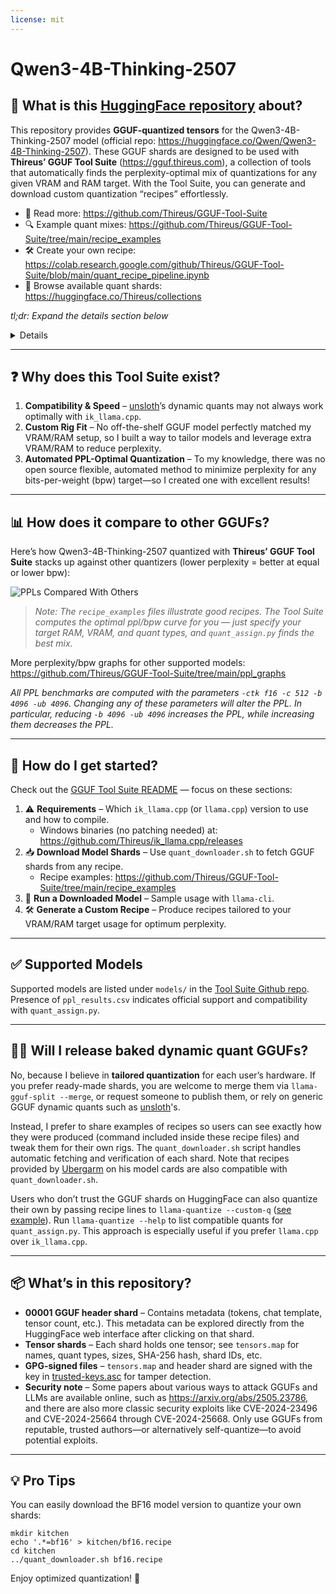```yaml
---
license: mit
---
```

# Qwen3-4B-Thinking-2507

## 🤔 What is this [HuggingFace repository](https://huggingface.co/Thireus/Qwen3-4B-Thinking-2507-THIREUS-BF16-SPECIAL_SPLIT/) about?

This repository provides **GGUF-quantized tensors** for the Qwen3-4B-Thinking-2507 model (official repo: https://huggingface.co/Qwen/Qwen3-4B-Thinking-2507). These GGUF shards are designed to be used with **Thireus’ GGUF Tool Suite** (https://gguf.thireus.com), a collection of tools that automatically finds the perplexity-optimal mix of quantizations for any given VRAM and RAM target. With the Tool Suite, you can generate and download custom quantization “recipes” effortlessly.

- 📖 Read more: https://github.com/Thireus/GGUF-Tool-Suite  
- 🔍 Example quant mixes: https://github.com/Thireus/GGUF-Tool-Suite/tree/main/recipe_examples  
- 🛠️ Create your own recipe: https://colab.research.google.com/github/Thireus/GGUF-Tool-Suite/blob/main/quant_recipe_pipeline.ipynb  
- 📂 Browse available quant shards: https://huggingface.co/Thireus/collections  

*tl;dr: Expand the details section below*
<details>

```
cd ~

# Make sure to install all ik_llama.cpp compilation dependencies...
apt install python3-dev python3-pip python3-venv python3-wheel python3-setuptools git acl netcat-openbsd cmake # pipx

# Obtain ik_llama's Thireus version - Windows builds available at https://github.com/Thireus/ik_llama.cpp/releases
git clone https://github.com/Thireus/ik_llama.cpp
cd ik_llama.cpp
git pull
# Build ik_llama.cpp
cmake -B build -DGGML_AVX=ON -DGGML_AVX2=ON -DLLAMA_CURL=OFF -DGGML_MAX_CONTEXTS=2048
cmake --build build --config Release -j16
cd ..

# Obtain Thireus' GGUF-Tool-Suite
git clone https://github.com/Thireus/GGUF-Tool-Suite

# Download model quant mix from recipe file:
cd GGUF-Tool-Suite
rm -f download.conf # Make sure to copy the relevant download.conf for the model before running quant_assign.py
cp -f models/Qwen3-4B-Thinking-2507/download.conf . # Use the download.conf of the chosen model
mkdir -p kitchen && cd kitchen
../quant_downloader.sh ../recipe_examples/ik_llama.cpp_recipes/Qwen3-4B-Thinking-2507.ROOT-4.2498bpw-10.9335ppl.1GB-GGUF_0GB-GPU_1GB-CPU.9888e4b_9193781.recipe

# Other recipe examples can be found at https://github.com/Thireus/GGUF-Tool-Suite/tree/main/recipe_examples

# Launch ik_llama's llama-cli:
ulimit -n 9999 # Lifts "too many open files" limitation on Linux
~/ik_llama.cpp/build/bin/llama-server \
  -m Qwen3-4B-Thinking-2507-THIREUS-BF16-SPECIAL_TENSOR-00001-of-00399.gguf \
  -fa -amb 1024 -ctk q8_0 -c 32768 -ngl 99 \
  -b 4096 -ub 4096 --warmup-batch --no-mmap --threads 1 \
  --main-gpu 0
```

</details>

---

## ❓ Why does this Tool Suite exist?

1. **Compatibility & Speed** – [unsloth](https://huggingface.co/unsloth)’s dynamic quants may not always work optimally with `ik_llama.cpp`.  
2. **Custom Rig Fit** – No off-the-shelf GGUF model perfectly matched my VRAM/RAM setup, so I built a way to tailor models and leverage extra VRAM/RAM to reduce perplexity.  
3. **Automated PPL-Optimal Quantization** – To my knowledge, there was no open source flexible, automated method to minimize perplexity for any bits-per-weight (bpw) target—so I created one with excellent results!  

---

## 📊 How does it compare to other GGUFs?

Here’s how Qwen3-4B-Thinking-2507 quantized with **Thireus’ GGUF Tool Suite** stacks up against other quantizers (lower perplexity = better at equal or lower bpw):

![PPLs Compared With Others](https://github.com/Thireus/GGUF-Tool-Suite/raw/main/ppl_graphs/Qwen3-4B-Thinking-2507.svg)

> _Note: The `recipe_examples` files illustrate good recipes. The Tool Suite computes the optimal ppl/bpw curve for you — just specify your target RAM, VRAM, and quant types, and `quant_assign.py` finds the best mix._  

More perplexity/bpw graphs for other supported models: https://github.com/Thireus/GGUF-Tool-Suite/tree/main/ppl_graphs  

*All PPL benchmarks are computed with the parameters `-ctk f16 -c 512 -b 4096 -ub 4096`. Changing any of these parameters will alter the PPL. In particular, reducing `-b 4096 -ub 4096` increases the PPL, while increasing them decreases the PPL.*

---

## 🚀 How do I get started?

Check out the [GGUF Tool Suite README](https://github.com/Thireus/GGUF-Tool-Suite) — focus on these sections:

1. ⚠️ **Requirements** – Which `ik_llama.cpp` (or `llama.cpp`) version to use and how to compile.  
   - Windows binaries (no patching needed) at: https://github.com/Thireus/ik_llama.cpp/releases  
2. 📥 **Download Model Shards** – Use `quant_downloader.sh` to fetch GGUF shards from any recipe.  
   - Recipe examples: https://github.com/Thireus/GGUF-Tool-Suite/tree/main/recipe_examples  
3. 🧠 **Run a Downloaded Model** – Sample usage with `llama-cli`.  
4. 🛠️ **Generate a Custom Recipe** – Produce recipes tailored to your VRAM/RAM target usage for optimum perplexity.  

---

## ✅ Supported Models

Supported models are listed under `models/` in the [Tool Suite Github repo](https://github.com/Thireus/GGUF-Tool-Suite/tree/main/models). Presence of `ppl_results.csv` indicates official support and compatibility with `quant_assign.py`.

---

## 🤷‍♂️ Will I release baked dynamic quant GGUFs?

No, because I believe in **tailored quantization** for each user’s hardware. If you prefer ready-made shards, you are welcome to merge them via `llama-gguf-split --merge`, or request someone to publish them, or rely on generic GGUF dynamic quants such as [unsloth](https://huggingface.co/unsloth)'s.

Instead, I prefer to share examples of recipes so users can see exactly how they were produced (command included inside these recipe files) and tweak them for their own rigs. The `quant_downloader.sh` script handles automatic fetching and verification of each shard. Note that recipes provided by [Ubergarm](https://huggingface.co/ubergarm) on his model cards are also compatible with `quant_downloader.sh`.

Users who don’t trust the GGUF shards on HuggingFace can also quantize their own by passing recipe lines to `llama-quantize --custom-q` ([see example](https://github.com/Thireus/GGUF-Tool-Suite/blob/main/models/DeepSeek-R1-0528/DeepSeek-R1-0528-THIREUS-ANY-SPECIAL.sh#L482-L486)). Run `llama-quantize --help` to list compatible quants for `quant_assign.py`. This approach is especially useful if you prefer `llama.cpp` over `ik_llama.cpp`.  

---

## 📦 What’s in this repository?

- **00001 GGUF header shard** – Contains metadata (tokens, chat template, tensor count, etc.). This metadata can be explored directly from the HuggingFace web interface after clicking on that shard.  
- **Tensor shards** – Each shard holds one tensor; see `tensors.map` for names, quant types, sizes, SHA-256 hash, shard IDs, etc.  
- **GPG-signed files** – `tensors.map` and header shard are signed with the key in [trusted-keys.asc](https://github.com/Thireus/GGUF-Tool-Suite/blob/main/trusted-keys.asc) for tamper detection.  
- **Security note** – Some papers about various ways to attack GGUFs and LLMs are available online, such as https://arxiv.org/abs/2505.23786, and there are also more classic security exploits like CVE-2024-23496 and CVE-2024-25664 through CVE-2024-25668. Only use GGUFs from reputable, trusted authors—or alternatively self-quantize—to avoid potential exploits. 

---

## 💡 Pro Tips

You can easily download the BF16 model version to quantize your own shards:

```
mkdir kitchen  
echo '.*=bf16' > kitchen/bf16.recipe  
cd kitchen
../quant_downloader.sh bf16.recipe  
```

Enjoy optimized quantization! 🎉
